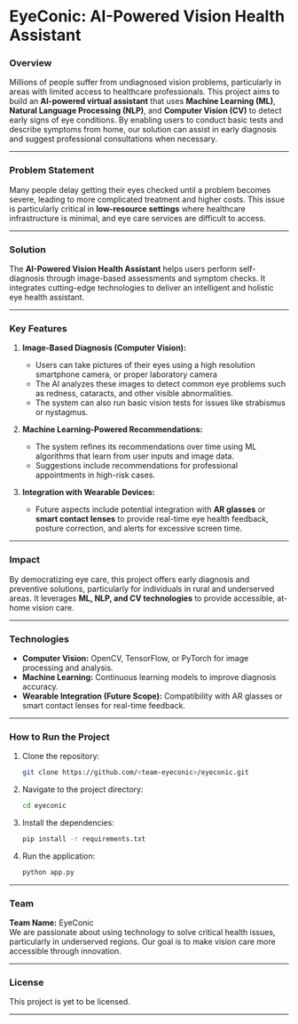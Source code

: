 # EyeConic: AI-Powered Vision Health Assistant

### Overview
Millions of  people suffer from undiagnosed vision problems, particularly in areas with limited access to healthcare professionals. This project aims to build an **AI-powered virtual assistant** that uses **Machine Learning (ML)**, **Natural Language Processing (NLP)**, and **Computer Vision (CV)** to detect early signs of eye conditions. By enabling users to conduct basic tests and describe symptoms from home, our solution can assist in early diagnosis and suggest professional consultations when necessary.

---

### Problem Statement
Many people delay getting their eyes checked until a problem becomes severe, leading to more complicated treatment and higher costs. This issue is particularly critical in **low-resource settings** where healthcare infrastructure is minimal, and eye care services are difficult to access.

---

### Solution
The **AI-Powered Vision Health Assistant** helps users perform self-diagnosis through image-based assessments and symptom checks. It integrates cutting-edge technologies to deliver an intelligent and holistic eye health assistant.

---

### Key Features

1. **Image-Based Diagnosis (Computer Vision):**
   - Users can take pictures of their eyes using a high resolution smartphone camera, or proper laboratory camera
   - The AI analyzes these images to detect common eye problems such as redness, cataracts, and other visible abnormalities.
   - The system can also run basic vision tests for issues like strabismus or nystagmus.


3. **Machine Learning-Powered Recommendations:**
   - The system refines its recommendations over time using ML algorithms that learn from user inputs and image data.
   - Suggestions include recommendations for professional appointments in high-risk cases.

4. **Integration with Wearable Devices:**
   - Future aspects include potential integration with **AR glasses** or **smart contact lenses** to provide real-time eye health feedback, posture correction, and alerts for excessive screen time.

---

### Impact
By democratizing eye care, this project offers early diagnosis and preventive solutions, particularly for individuals in rural and underserved areas. It leverages **ML, NLP, and CV technologies** to provide accessible, at-home vision care.

---

### Technologies

- **Computer Vision:** OpenCV, TensorFlow, or PyTorch for image processing and analysis.
- **Machine Learning:** Continuous learning models to improve diagnosis accuracy.
- **Wearable Integration (Future Scope):** Compatibility with AR glasses or smart contact lenses for real-time feedback.

---

### How to Run the Project

1. Clone the repository:
   ```bash
   git clone https://github.com/<team-eyeconic>/eyeconic.git
   ```

2. Navigate to the project directory:
   ```bash
   cd eyeconic
   ```

3. Install the dependencies:
   ```bash
   pip install -r requirements.txt
   ```

4. Run the application:
   ```bash
   python app.py
   ```

---

### Team
**Team Name:** EyeConic  
We are passionate about using technology to solve critical health issues, particularly in underserved regions. Our goal is to make vision care more accessible through innovation.

---

### License
This project is yet to be licensed.

---

